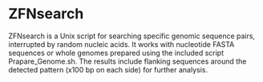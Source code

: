 # ZFNsearch
ZFNsearch is a Unix script for searching specific genomic sequence pairs, interrupted by random nucleic acids. It works with nucleotide FASTA sequences or whole genomes prepared using the included script Prapare_Genome.sh. The results include flanking sequences around the detected pattern (x100 bp on each side) for further analysis.
